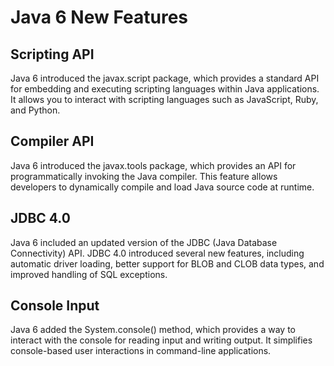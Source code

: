 # Java 6 New Features

## Scripting API
Java 6 introduced the javax.script package, which provides a standard API for embedding and executing scripting languages within Java applications. It allows you to interact with scripting languages such as JavaScript, Ruby, and Python.
    
## Compiler API
Java 6 introduced the javax.tools package, which provides an API for programmatically invoking the Java compiler. This feature allows developers to dynamically compile and load Java source code at runtime.
    
## JDBC 4.0
Java 6 included an updated version of the JDBC (Java Database Connectivity) API. JDBC 4.0 introduced several new features, including automatic driver loading, better support for BLOB and CLOB data types, and improved handling of SQL exceptions.   
    
## Console Input
Java 6 added the System.console() method, which provides a way to interact with the console for reading input and writing output. It simplifies console-based user interactions in command-line applications.
    
<!--stackedit_data:
eyJoaXN0b3J5IjpbMTk0MDc2OTA5MF19
-->